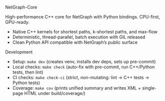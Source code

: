 NetGraph-Core

High-performance C++ core for NetGraph with Python bindings. CPU-first, GPU-ready.

- Native C++ kernels for shortest paths, k-shortest paths, and max-flow
- Deterministic, thread-parallel, batch execution with GIL released
- Clean Python API compatible with NetGraph’s public surface

Development

- Setup: `make dev` (creates venv, installs dev deps, sets up pre-commit)
- Local checks: `make check` (auto-fix with pre-commit, run C++/Python tests, then lint)
- CI checks: `make check-ci` (strict, non-mutating: lint → C++ tests → Python tests)
- Coverage: `make cov` (prints unified summary and writes XML + single-page HTML under build/coverage/)
